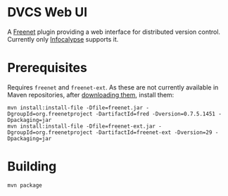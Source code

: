 # DVCS Web UI

A [Freenet](https://freenetproject.org/) plugin providing a web interface for distributed version control.
Currently only [Infocalypse](https://bitbucket.org/operhiem1/wiki_hacking) supports it.

# Prerequisites

Requires `freenet` and `freenet-ext`. As these are not currently available in Maven repositories,
after [downloading them](https://downloads.freenetproject.org/alpha/), install them:

    mvn install:install-file -Dfile=freenet.jar -DgroupId=org.freenetproject -DartifactId=fred -Dversion=0.7.5.1451 -Dpackaging=jar
    mvn install:install-file -Dfile=freenet-ext.jar -DgroupId=org.freenetproject -DartifactId=freenet-ext -Dversion=29 -Dpackaging=jar

# Building

`mvn package`

